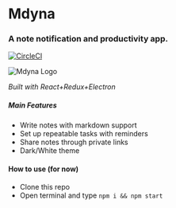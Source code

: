 # Mdyna

### A note notification and productivity app.
[![CircleCI](https://circleci.com/gh/psybork/dyna.svg?style=svg)](https://circleci.com/gh/psybork/dyna)

![Mdyna Logo](https://bytebucket.org/ravatar/%7B989d7431-213e-49fe-a3cb-f8902fb2992f%7D?ts=1764119)

_Built with React+Redux+Electron_

##### Main Features

- Write notes with markdown support
- Set up repeatable tasks with reminders
- Share notes through private links
- Dark/White theme

#### How to use (for now)

- Clone this repo
- Open terminal and type `npm i && npm start`
